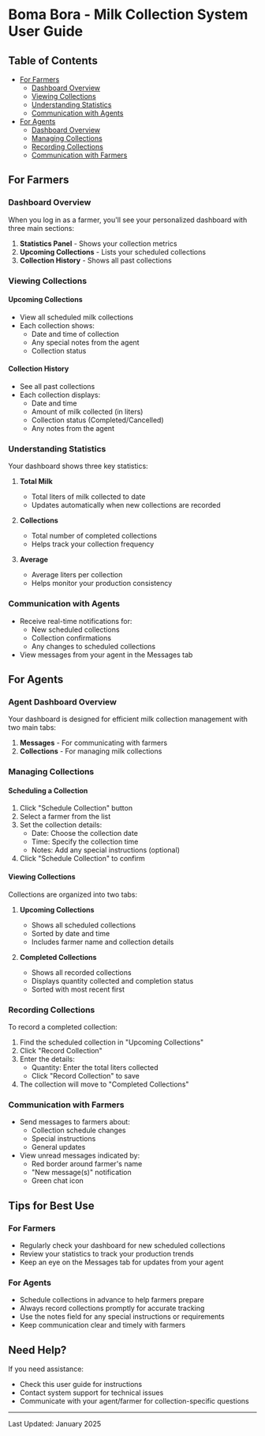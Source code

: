 # Boma Bora - Milk Collection System User Guide

## Table of Contents
- [For Farmers](#for-farmers)
  - [Dashboard Overview](#dashboard-overview)
  - [Viewing Collections](#viewing-collections)
  - [Understanding Statistics](#understanding-statistics)
  - [Communication with Agents](#communication-with-agents)
- [For Agents](#for-agents)
  - [Dashboard Overview](#agent-dashboard-overview)
  - [Managing Collections](#managing-collections)
  - [Recording Collections](#recording-collections)
  - [Communication with Farmers](#communication-with-farmers)

## For Farmers

### Dashboard Overview
When you log in as a farmer, you'll see your personalized dashboard with three main sections:
1. **Statistics Panel** - Shows your collection metrics
2. **Upcoming Collections** - Lists your scheduled collections
3. **Collection History** - Shows all past collections

### Viewing Collections

#### Upcoming Collections
- View all scheduled milk collections
- Each collection shows:
  - Date and time of collection
  - Any special notes from the agent
  - Collection status

#### Collection History
- See all past collections
- Each collection displays:
  - Date and time
  - Amount of milk collected (in liters)
  - Collection status (Completed/Cancelled)
  - Any notes from the agent

### Understanding Statistics

Your dashboard shows three key statistics:
1. **Total Milk**
   - Total liters of milk collected to date
   - Updates automatically when new collections are recorded

2. **Collections**
   - Total number of completed collections
   - Helps track your collection frequency

3. **Average**
   - Average liters per collection
   - Helps monitor your production consistency

### Communication with Agents
- Receive real-time notifications for:
  - New scheduled collections
  - Collection confirmations
  - Any changes to scheduled collections
- View messages from your agent in the Messages tab

## For Agents

### Agent Dashboard Overview
Your dashboard is designed for efficient milk collection management with two main tabs:
1. **Messages** - For communicating with farmers
2. **Collections** - For managing milk collections

### Managing Collections

#### Scheduling a Collection
1. Click "Schedule Collection" button
2. Select a farmer from the list
3. Set the collection details:
   - Date: Choose the collection date
   - Time: Specify the collection time
   - Notes: Add any special instructions (optional)
4. Click "Schedule Collection" to confirm

#### Viewing Collections
Collections are organized into two tabs:
1. **Upcoming Collections**
   - Shows all scheduled collections
   - Sorted by date and time
   - Includes farmer name and collection details
   
2. **Completed Collections**
   - Shows all recorded collections
   - Displays quantity collected and completion status
   - Sorted with most recent first

### Recording Collections

To record a completed collection:
1. Find the scheduled collection in "Upcoming Collections"
2. Click "Record Collection"
3. Enter the details:
   - Quantity: Enter the total liters collected
   - Click "Record Collection" to save
4. The collection will move to "Completed Collections"

### Communication with Farmers

- Send messages to farmers about:
  - Collection schedule changes
  - Special instructions
  - General updates
- View unread messages indicated by:
  - Red border around farmer's name
  - "New message(s)" notification
  - Green chat icon

## Tips for Best Use

### For Farmers
- Regularly check your dashboard for new scheduled collections
- Review your statistics to track your production trends
- Keep an eye on the Messages tab for updates from your agent

### For Agents
- Schedule collections in advance to help farmers prepare
- Always record collections promptly for accurate tracking
- Use the notes field for any special instructions or requirements
- Keep communication clear and timely with farmers

## Need Help?
If you need assistance:
- Check this user guide for instructions
- Contact system support for technical issues
- Communicate with your agent/farmer for collection-specific questions

---
Last Updated: January 2025
